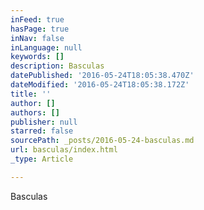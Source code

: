 ```yaml
---
inFeed: true
hasPage: true
inNav: false
inLanguage: null
keywords: []
description: Basculas
datePublished: '2016-05-24T18:05:38.470Z'
dateModified: '2016-05-24T18:05:38.172Z'
title: ''
author: []
authors: []
publisher: null
starred: false
sourcePath: _posts/2016-05-24-basculas.md
url: basculas/index.html
_type: Article

---
```

Basculas